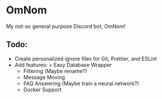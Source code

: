 # OmNom

My not-so general purpose Discord bot, OmNom!

## Todo:

- Create personalized ignore files for Git, Prettier, and ESLint
- Add features:
  = Easy Database Wrapper
  - Filtering (Maybe rename?)
  - Message Moving
  - FAQ Answering (Maybe train a neural network?)
  - Docker Support
